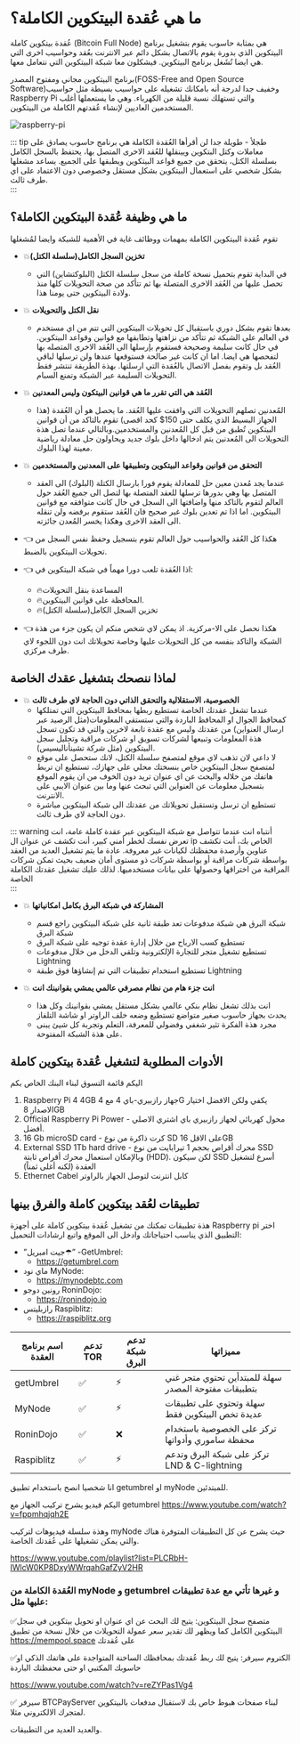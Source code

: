 # ما هي عُقدة البيتكوين الكاملة؟

عُقدة بيتكوين كاملة (Bitcoin Full Node) هي بمثابة حاسوب يقوم بتشغيل برنامج البيتكوين الذي بدورة يقوم بالاتصال بشكل دائم عبر الانترنت بعُقد وحواسيب اخرى التي هي ايضا تُشَغل برنامج البيتكوين. فيشكلون معا شبكة البيتكوين التي نتعامل معها.

‌‏برنامج البيتكوين مجاني ومفتوح المصدر(FOSS-Free and Open Source Software)وخفيف جدا لدرجة أنه بامكانك تشغيله على حواسيب بسيطة مثل حواسيب Raspberry Pi والتي تستهلك نسبة قليلة من الكهرباء. وهي ما يستعملها أغلب المستخدمين العاديين لإنشاء عُقدتهم الكاملة من البيتكوين.

![raspberry-pi](/images/bitcoin/raspberry-pi.jpg)

::: tip طجلأ - طويلة جدا لن أقرأها
العُقدة الكاملة هي برنامج حاسوب يصادق على معاملات وكتل البتكوين ويينقلها للعُقد الاخرى المتصل بها، يحتفظ بالسجل الكامل بسلسلة الكتل، يتحقق من جميع قواعد البيتكوين ويطبقها على الجميع. يساعد مشغلها بشكل شخصي على استعمال البيتكوين بشكل مستقل وخصوصي دون الاعتماد على اي طرف ثالث.  
:::

## ما هي وظيفة عُقدة البيتكوين الكاملة؟
تقوم عُقدة البيتكوين الكاملة بمهمات ووظائف غاية في الأهمية للشبكة وايضا لمُشغلها

- 💥‏ **تخزين السجل الكامل(سلسلة الكتل)**
	- في البداية تقوم بتحميل نسخة كاملة من سجل سلسلة الكتل (البلوكتشاين) التي تحصل عليها من العُقد الاخرى المتصلة بها ثم تتأكد من صحة التحويلات كلها منذ ولادة البيتكوين حتى يومنا هذا.
- 💥 **نقل الكتل والتحويلات**
	- بعدها تقوم بشكل دوري باستقبال كل تحويلات البيتكوين التي تتم من اي مستخدم في العالم على الشبكة ثم تتأكد من نزاهتها وتطابقها مع قوانين وقواعد البيتكوين. في حال كانت سليمة وصحيحة فستقوم بإرسلها الى العُقد الاخرى المتصله بها لتفحصها هي ايضا. اما ان كانت غير صالحة فستوقعها عندها ولن ترسلها لباقي العُقد بل وتقوم بفصل الاتصال بالعُقدة التي ارسلتها. بهذة الطريقة تنتشر فقط التحويلات السليمة عبر الشبكة وتمنع السبام. 
- 💥 **العُقد هي التي تقرر ما هي قوانين البيتكون وليس المعدنين** 
	- المُعدنين تصلهم التحويلات التي وافقت عليها العُقد. ما يحصل هو أن العُقدة (هذا الجهاز البسيط الذي يكلف حتى 150$ كحد اقصى) تقوم بالتاكد من أن قوانين البيتكوين تُطبق من قبل كل المُعدنين والمستخدمين.وبالتالي ‏عندما تصل هذة التحويلات الى المُعدنين يتم ادخالها داخل بلوك جديد ويحاولون حل معادلة رياضية معينة لهذا البلوك.
- 💥 **التحقق من قوانين وقواعد البيتكوين وتطبيقها على المعدنين والمستخدمين**
	- عندما يجد مُعدن معين حل للمعادلة يقوم فورا بارسال الكتلة (البلوك) الى العقد المتصل بها وهي بدورها ترسلها للعقد المتصلة بها لتصل الى جميع العُقد حول العالم لتقوم بالتاكد منها واضافتها الى السجل في حال كانت متوافقه مع قوانين البيتكوين. اما اذا تم تعدين بلوك غير صحيح فان العُقد ستقوم برفضه ولن تنقله الى العقد الاخرى وهكذا يخسر المُعدن جائزته.
- 👈 هكذا كل العُقد والحواسيب حول العالم تقوم بتسجيل وحفظ نفس السجل من تحويلات البيتكوين بالضبط.

- 👈 اذا العُقدة تلعب دورا مهماً في شبكة البيتكوين في:
	- 🔥المساعدة بنقل التحويلات	
	- 🔥المحافظة على قوانين البيتكوين.
	- 🔥تخزين السجل الكامل(سلسلة الكتل)

- 👈 هكذا نحصل على الا-مركزية. اذ يمكن لاي شخص منكم ان يكون جزء من هذة الشبكة والتاكد بنفسه من كل التحويلات عليها وخاصة تحويلاتك انت دون اللجوء لاي طرف مركزي.
	
## لماذا ننصحك بتشغيل عقدك الخاصة

- 💥 **الخصوصية، الاستقلالية والتحقق الذاتي دون الحاجة لاي طرف ثالث**
	- عندما تشغل عقدتك الخاصة تستطيع ربطها بمحافظ البيتكوين التي تمتلكها كمحافظ الجوال او المحافظ الباردة والتي ستستقي المعلومات(مثل الرصيد عبر ارسال العنواين) من عقدتك وليس مع عقدة تابعة لاخرين والتي قد تكون تسجل هذة المعلومات وتبيعها لشركات تسويق او شركات مراقبة وتحليل سجل البيتكوين (مثل شركة تشينأناليسيس). 
	- لا داعي لان تذهب لاي موقع لمتصفح سلسلة الكتل، لانك ستحصل على موقع لمتصفح سجل البيتكوين خاص بنسختك محلي على جهازك، تستطيع ان تربط هاتفك من خلاله والبحث عن اي عنوان تريد دون الخوف من ان يقوم الموقع بتسجيل معلومات عن العنواين التي تبحث عنها وما بين عنوان الايبي على الانترنت.
	- تستطيع ان ترسل وتستقبل تحويلاتك من عقدتك الى شبكة البيتكوين مباشرة دون الحاجة لاي طرف ثالث.


::: warning أنتباه
انت عندما تتواصل مع شبكة البيتكوين عبر عقدة كاملة عامة، انت تعرض نفسك لخطر أمني كبير، أنت تكشف عن عنوان ال ip الخاص بك، أنت تكشف عناوين وأرصدة محفظتك لكيانات غير معروفة. عادة ما يتم تشغيل العديد من العقد بواسطة شركات مراقبة أو بواسطة شركات ذو مستوى أمان ضعيف بحيث تمكن شركات المراقبة من اختراقها وحصولها على بيانات مستخدميها. 
لذلك عليك تشغيل عقدتك الكاملة الخاصة  
:::

- 💥 **المشاركة في شبكة البرق بكامل امكانياتها**
	- شبكة البرق هي شبكة مدفوعات تعد طبقة ثانية على شبكة البيتكوين راجع قسم شبكة البرق 
	- تستطيع كسب الارباح من خلال إدارة عقدة توجيه على شبكة البرق
	- تستطيع تشغيل متجر للتجارة الإلكترونية وتلقي الدخل من خلال مدفوعات Lightning
	- تستطيع استخدام تطبيقات التي تم إنشاؤها فوق طبقة Lightning

- 💥 **انت جزء هام من نظام مصرفي عالمي يمشي بقوانينك انت**
	- انت بذلك تشغل نظام بنكي عالمي بشكل مستقل يمشي بقوانينك وكل هذا يحدث بجهاز حاسوب صغير متواضع تستطيع وضعه خلف الراوتر او شاشة التلفاز
	- مجرد هذة الفكرة تثير شغفي وفضولي للمعرفة، التعلم وتجربة كل شيئ يبنى على هذة الشبكة المفتوحة. 

## الأدوات المطلوبة لتشغيل عُقدة بيتكوين كاملة
اليكم قائمة التسوق لبناء البنك الخاص بكم 
 1. Raspberry Pi 4 4GB جهاز رازبيري-باي 4 مع 4G يكفي ولكن الافضل اختيار الاصدار 8GB
 2. Official Raspberry Pi Power - محول كهربائي لجهاز رازبيري باي اشتري الاصلي أفضل.
 3. 16 Gb microSD card - كرت ذاكرة من نوع SD على الاقل 16GB
 4. External SSD 1Tb hard drive -  محرك أقراص بحجم 1 تيرابايت من نوع SSD وبالإمكان استعمال محرك أقراص ثابتة (HDD). لكن سيكون SSD أسرع لتشغيل العقدة (لكنه أغلى ثمناً)
 5. Ethernet Cabel كابل انترنت لتوصل الجهاز بالراوتر

## تطبيقات لعُقد بيتكوين كاملة والفرق بينها
هذة تطبيقات تمكنك من تشغيل عُقدة بيتكوين كاملة على أجهزة Raspberry pi اختر التطبيق الذي يناسب احتياجاتك وادخل الى الموقع واتبع ارشادات التحميل:

- ”جيت امبريل☂” -GetUmbrel:
	- <https://getumbrel.com>
- ماي نود MyNode:
	- <https://mynodebtc.com>
- رونين دوجو RoninDojo:
	- <https://ronindojo.io>
- رازبليتس Raspiblitz:
	- <https://raspiblitz.org>


| اسم برنامج العقدة | تدعم TOR | تدعم شبكة البرق | مميزاتها  |
| --- | --- | --- | --- |
| getUmbrel | ✅ | ⚡️| سهلة للمبتدأين تحتوي متجر غني بتطبيقات مفتوحة المصدر| 
| MyNode | ✅ | ⚡️ | سهلة وتحتوي على تطبيقات عديدة تخص البيتكوين فقط| 
| RoninDojo | ✅ | ❌ | تركز على الخصوصية باستخدام محفظة ساموري وأدواتها | 
| Raspiblitz | ✅ | ⚡️ | تركز على شبكة البرق وتدعم LND & C-lightning | 

انا شخصيا انصح باستخدام تطبيق getumbrel او myNode للمبتدئين. 

اليكم فيديو يشرح تركيب الجهاز مع getumbrel
<https://www.youtube.com/watch?v=fppmhqjqh2E>

وهذة سلسلة فيديوهات لتركيب myNode حيث يشرح عن كل التطبيقات المتوفرة هناك والتي يمكن تشغيلها على عُقدتك الخاصة.

<https://www.youtube.com/playlist?list=PLCRbH-IWlcW0KP8DxyWWrqahGafZyV2HR>

### العُقدة الكاملة من myNode و getumbrel و غيرها تأتي مع عدة تطبيقات عليها مثل:

✅متصفح سجل البيتكوين:
يتيح لك البحث عن اي عنوان او تحويل بيتكوين  في سجل البيتكوين الكامل كما ويظهر لك تقدير سعر عمولة التحويلات من خلال نسخة من تطبيق <https://mempool.space> على عُقدتك

✅الكتروم سيرفر: 
يتيح لك ربط عُقدتك بمحافظك الساخنة المتواجدة على هاتفك الذكي او حاسوبك المكتبي او حتى محفظتك الباردة

<https://www.youtube.com/watch?v=reZYPas1Vg4>

✅ سيرفر BTCPayServer لبناء صفحات هبوط خاص بك لاستقبال مدفعات بالبيتكوين لمتجرك الالكتروني مثلا.

والعديد العديد من التطبيقات.
